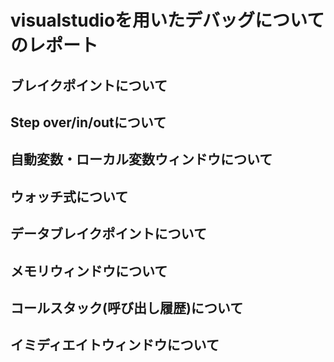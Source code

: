 # visualstudioを用いたデバッグについてのレポート

## ブレイクポイントについて

## Step over/in/outについて

## 自動変数・ローカル変数ウィンドウについて

## ウォッチ式について

## データブレイクポイントについて

## メモリウィンドウについて

## コールスタック(呼び出し履歴)について

## イミディエイトウィンドウについて
